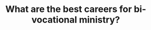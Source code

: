 ---
title: What are the best careers for bi-vocational ministry?
category: 
tags: 
description: More and more, those who desire to enter pastoral ministry must be bi-vocational. Certain skills and careers are more conducive to this than others. What are the ideal bi-vocational skills/trades?
---